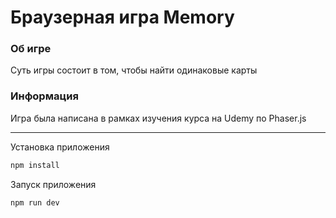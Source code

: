 # Браузерная игра Memory

### Об игре

Суть игры состоит в том, чтобы найти одинаковые карты

### Информация

Игра была написана в рамках изучения курса на Udemy по Phaser.js

---
Установка приложения
```sh
npm install
```

Запуск приложения
```sh
npm run dev
```